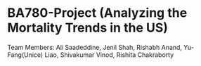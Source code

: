 # BA780-Project (Analyzing the Mortality Trends in the US)
Team Members: Ali Saadeddine, Jenil Shah, Rishabh Anand, Yu-Fang(Unice) Liao, Shivakumar Vinod, Rishita Chakraborty
